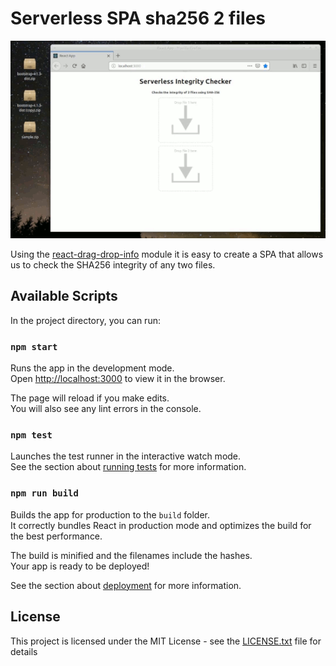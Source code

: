 
# Serverless SPA sha256 2 files

![alt text](images/animation.gif)

Using the <a href="https://github.com/herreriasjose/react-drag-drop-info">react-drag-drop-info</a> module it is easy to create a SPA that allows us to check the SHA256 integrity of any two files.


## Available Scripts

In the project directory, you can run:

### `npm start`

Runs the app in the development mode.<br>
Open [http://localhost:3000](http://localhost:3000) to view it in the browser.

The page will reload if you make edits.<br>
You will also see any lint errors in the console.

### `npm test`

Launches the test runner in the interactive watch mode.<br>
See the section about [running tests](https://facebook.github.io/create-react-app/docs/running-tests) for more information.

### `npm run build`

Builds the app for production to the `build` folder.<br>
It correctly bundles React in production mode and optimizes the build for the best performance.

The build is minified and the filenames include the hashes.<br>
Your app is ready to be deployed!

See the section about [deployment](https://facebook.github.io/create-react-app/docs/deployment) for more information.


## License

This project is licensed under the MIT License - see the [LICENSE.txt](LICENSE.txt) file for details
